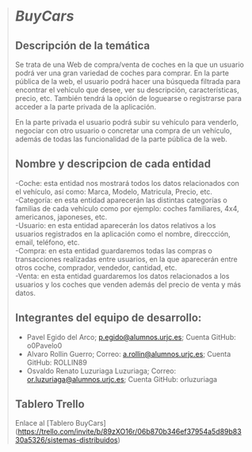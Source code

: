 > # ***BuyCars***
>
> ## Descripción de la temática
> Se trata de una Web de compra/venta de coches en la que un usuario podrá ver una gran variedad de coches para comprar. En la parte pública de la web, el usuario podrá hacer una búsqueda filtrada para encontrar el vehículo que desee, ver su descripción, características, precio, etc. También tendrá la opción de loguearse o registrarse para acceder a la parte privada de la aplicación.
>
> En la parte privada el usuario podrá subir su vehículo para venderlo, negociar con otro usuario o concretar una compra de un vehículo, además de todas las funcionalidad de la parte pública de la web.
>
> ## Nombre y descripcion de cada entidad
> -Coche: esta entidad nos mostrará todos los datos relacionados con el vehículo, así como: Marca, Modelo, Matricula, Precio, etc.<br/>
> -Categoría: en esta entidad aparecerán las distintas categorías o familias de cada vehículo como por ejemplo: coches familiares, 4x4, americanos, japoneses, etc.<br/>
> -Usuario: en esta entidad aparecerán los datos relativos a los usuarios registrados en la aplicación como el nombre, direccción, email, teléfono, etc.<br/>
> -Compra: en esta entidad guardaremos todas las compras o transacciones realizadas entre usuarios, en la que aparecerán entre otros coche, comprador, vendedor, cantidad, etc.<br/>
> -Venta: en esta entidad guardaremos los datos relacionados a los usuarios y los coches que venden además del precio de venta y más datos.<br/>
> 
> ## Integrantes del equipo de desarrollo:
> * Pavel Egido del Arco; 	p.egido@alumnos.urjc.es; Cuenta GitHub: o0Pavelo0 
> * Alvaro Rollin Guerro; Correo:	a.rollin@alumnos.urjc.es; Cuenta GitHub: ROLLIN89
> * Osvaldo Renato	Luzuriaga Luzuriaga; Correo: or.luzuriaga@alumnos.urjc.es; Cuenta GitHub: orluzuriaga
>
> ## Tablero Trello
>  Enlace al [Tablero BuyCars] (https://trello.com/invite/b/89zXO16r/06b870b346ef37954a5d89b8330a5326/sistemas-distribuidos)
